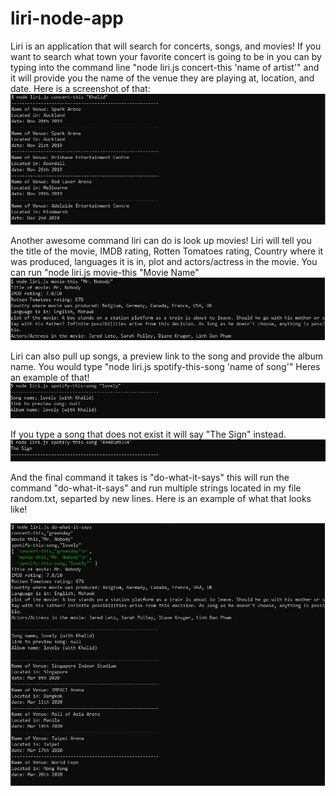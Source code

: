 # liri-node-app
Liri is an application that will search for concerts, songs, and movies!
If you want to search what town your favorite concert is going to be in you can by typing into the command line "node liri.js concert-this 'name of artist'" and it will provide you the name of the venue they are playing at, location, and date. Here is a screenshot of that:
![concert-this](assets/images/concert-this.JPG)

Another awesome command liri can do is look up movies! Liri will tell you the title of the movie, IMDB rating, Rotten Tomatoes rating, Country where it was produced, languages it is in, plot and actors/actress in the movie. You can run "node liri.js movie-this "Movie Name"
![movie-this](assets/images/movie-this.JPG)

Liri can also pull up songs, a preview link to the song and provide the album name. You would type "node liri.js spotify-this-song 'name of song'" Heres an example of that!
![spotify-this-song)](assets/images/spotify-this-song.JPG)

If you type a song that does not exist it will say "The Sign" instead.
![spotify-this-song-the-sign](assets/images/spotify-this-song-the-sign.JPG)


And the final command it takes is "do-what-it-says" this will run the command "do-what-it-says" and run multiple strings located in my file random.txt, separted by new lines. Here is an example of what that looks like!

![do-what-it-says](assets/images/do-what-it-says.JPG)
